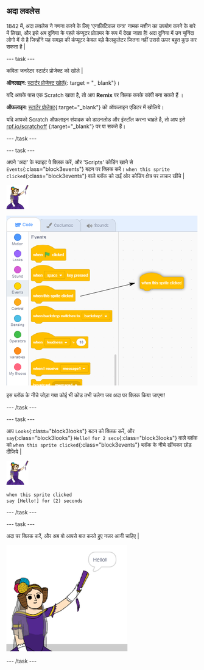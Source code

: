 ## अदा लवलेस

1842 में, अदा लवलेस ने गणना करने के लिए 'एनालिटिकल यन्त्र' नामक मशीन का उपयोग करने के बारे में लिखा, और इसे अब दुनिया के पहले कंप्यूटर प्रोग्रामर के रूप में देखा जाता है! अदा दुनिया में उन चुनिंदा लोगो में से है जिन्होंने यह समझा की कंप्यूटर केवल बड़े कैलकुलेटर जितना नहीं उससे ऊपर बहुत कुछ कर सकता है |

\--- task \---

कविता जनरेटर स्टार्टर प्रोजेक्ट को खोले |

**ऑनलाइन**: [स्टार्टर प्रोजेक्ट खोलें](http://rpf.io/poetry-on){: target = "_ blank"}।

यदि आपके पास एक Scratch खाता है, तो आप **Remix** पर क्लिक करके कॉपी बना सकते हैं ।

**ऑफलाइन**: [स्टार्टर प्रोजेक्ट](http://rpf.io/p/en/beat-the-goalie-go){:target="_blank"} को ऑफलाइन एडिटर में खोलिये।

यदि आपको Scratch ऑफ़लाइन संपादक को डाउनलोड और इंस्टॉल करना चाहते है, तो आप इसे [rpf.io/scratchoff](http://rpf.io/scratchoff) {:target="_blank"} पर पा सकते हैं।

\--- /task \---

\--- task \---

अपने 'अदा' के स्प्राइट पे क्लिक करें, और 'Scripts' कोडिंग खाने से `Events`{:class="block3events"} बटन पर क्लिक करें। `when this sprite clicked`{:class="block3events"} वाले ब्लॉक को दाईं ओर कोडिंग क्षेत्र पर लाकर खींचे |

![अदा का स्प्राइट](images/ada-sprite.png)

![इस स्प्राइट को क्लिक करने वाले ब्लॉक को खींचना](images/poetry-click.png)

इस ब्लॉक के नीचे जोड़ा गया कोई भी कोड तभी चलेगा जब अदा पर क्लिक किया जाएगा!

\--- /task \---

\--- task \---

आप `Looks`{:class="block3looks"} बटन को क्लिक करें, और `say`{:class="block3looks"} `Hello!` `for 2 secs`{:class="block3looks"} वाले ब्लॉक को `when this sprite clicked`{:class="block3events"} ब्लॉक के नीचे खींचकर छोड़ दीजिये |

![अदा का स्प्राइट](images/ada-sprite.png)

```blocks3
when this sprite clicked
say [Hello!] for (2) seconds
```

\--- /task \---

\--- task \---

अदा पर क्लिक करें, और अब वो आपसे बात करते हुए नज़र आनी चाहिए |

![स्क्रीनशॉट](images/poetry-say-test.png)

\--- /task \---